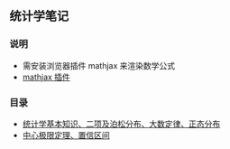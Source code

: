 ## 统计学笔记

### 说明
* 需安装浏览器插件 mathjax 来渲染数学公式
* [mathjax 插件](https://chrome.google.com/webstore/detail/mathjax-plugin-for-github/ioemnmodlmafdkllaclgeombjnmnbima)

### 目录
* [统计学基本知识、二项及泊松分布、大数定律、正态分布](/firstDay.md)
* [中心极限定理、置信区间](/secondDay.md)
